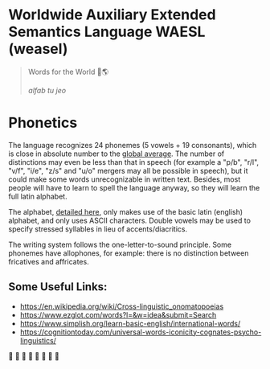 # Worldwide Auxiliary Extended Semantics Language WAESL (weasel)

> Words for the World 📙🌎
>
> _alfab tu jeo_


# Phonetics

The language recognizes 24 phonemes (5 vowels + 19 consonants), which is close in absolute number to the [global average](https://en.wikipedia.org/wiki/Phoneme#Numbers_of_phonemes_in_different_languages). The number of distinctions may even be less than that in speech (for example a "p/b", "r/l", "v/f", "i/e", "z/s" and "u/o" mergers may all be possible in speech), but it could make some words unrecognizable in written text. Besides, most people will have to learn to spell the language anyway, so they will learn the full latin alphabet.

The alphabet, [detailed here](./alphabet.psv), only makes use of the basic latin (english) alphabet, and only uses ASCII characters. Double vowels may be used to specify stressed syllables in lieu of accents/diacritics.

The writing system follows the one-letter-to-sound principle. Some phonemes have allophones, for example: there is no distinction between fricatives and affricates. 


## Some Useful Links:
- https://en.wikipedia.org/wiki/Cross-linguistic_onomatopoeias
- https://www.ezglot.com/words?l=&w=idea&submit=Search
- https://www.simplish.org/learn-basic-english/international-words/
- https://cognitiontoday.com/universal-words-iconicity-cognates-psycho-linguistics/

🦫 🦫 🦫 🦫 🦫 🦫 🦫 🦫 
